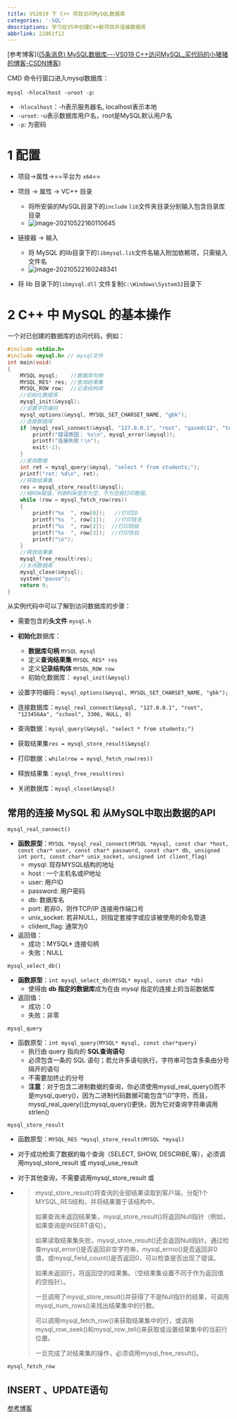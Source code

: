 ```yaml
---
title: VS2019 下 C++ 项目访问MySQL数据库
categories: '-SQL'
descriptions: 学习在VS中创建C++新项目并连接数据库
abbrlink: 22861f12
---
```


[参考博客]([(5条消息) MySQL数据库---VS019 C++访问MySQL_买代码的小猪猪的博客-CSDN博客](https://blog.csdn.net/weixin_49324123/article/details/116493884))

CMD 命令行窗口进入mysql数据库：

`mysql -hlocalhost -uroot -p`:

* `-hlocalhost`：-h表示服务器名, localhost表示本地
* `-uroot`: -u表示数据库用户名，root是MySQL默认用户名
* `-p`: 为密码

# 1 配置

* 项目->属性->==平台为 `x64`==

* 项目 -> 属性 -> VC++ 目录
  * 将所安装的MySQL目录下的`include` `lib`文件夹目录分别输入包含目录库目录
  * ![image-20210522160110645](E:\Hexo\Blog\source\_posts\VS2019-C++-MySQL.assets\image-20210522160110645.png)
* 链接器 -> 输入
  * 将 MySQL 的lib目录下的`libmysql.lib`文件名输入附加依赖项，只需输入文件名
  * ![image-20210522160248341](E:\Hexo\Blog\source\_posts\VS2019-C++-MySQL.assets\image-20210522160248341.png)

* 将 lib 目录下的`libmysql.dll` 文件复制`C:\Windows\System32`目录下



# 2 C++ 中 MySQL 的基本操作

一个对已创建的数据库的访问代码，例如：

```c++
#include <stdio.h>
#include <mysql.h> // mysql文件
int main(void)
{
	MYSQL mysql;    //数据库句柄
	MYSQL_RES* res; //查询结果集
	MYSQL_ROW row;  //记录结构体
	//初始化数据库
	mysql_init(&mysql);
	//设置字符编码
	mysql_options(&mysql, MYSQL_SET_CHARSET_NAME, "gbk");
	//连接数据库
	if (mysql_real_connect(&mysql, "127.0.0.1", "root", "qazedc12", "test", 3306, NULL, 0) == NULL) {
		printf("错误原因： %s\n", mysql_error(&mysql));
		printf("连接失败！\n");
		exit(-1);
	}
	//查询数据
	int ret = mysql_query(&mysql, "select * from students;");
	printf("ret: %d\n", ret);
	//获取结果集
	res = mysql_store_result(&mysql);
	//给ROW赋值，判断ROW是否为空，不为空就打印数据。
	while (row = mysql_fetch_row(res))
	{
		printf("%s  ", row[0]);   //打印ID
		printf("%s  ", row[1]);   //打印姓名
		printf("%s  ", row[2]);  //打印班级
		printf("%s  ", row[3]);  //打印性别
		printf("\n");
	}
	//释放结果集
	mysql_free_result(res);
	//关闭数据库
	mysql_close(&mysql);
	system("pause");
	return 0;
}

```

从实例代码中可以了解到访问数据库的步骤：

* 需要包含的**头文件** `mysql.h`

* **初始化**数据库：
  * **数据库句柄** `MYSQL mysql`
  * 定义**查询结果集** `MYSQL_RES* res`
  * 定义**记录结构体** `MYSQL_ROW row`
  * 初始化数据库： `mysql_init(&mysql)`
* 设置字符编码：`mysql_options(&mysql, MYSQL_SET_CHARSET_NAME, "gbk");`

* 连接数据库：`mysql_real_connect(&mysql, "127.0.0.1", "root", "123456Aa", "school", 3306, NULL, 0)`
* 查询数据：`mysql_query(&mysql, "select * from students;")`
* 获取结果集`res = mysql_store_result(&mysql)`
* 打印数据：`while(row = mysql_fetch_row(res))`
* 释放结果集：`mysql_free_result(res)`
* 关闭数据库：`mysql_close(&mysql)`



## 常用的连接 MySQL 和 从MySQL中取出数据的API

`mysql_real_connect()`

* **函数原型**：`MYSQL *mysql_real_connect(MYSQL *mysql, const char *host, const char* user, const char* password, const char* db, unsigned int port, const char* unix_socket, unsigned int client_flag)`
  * mysql: 现存MYSQL结构的地址
  * host : 一个主机名或IP地址
  * user: 用户ID
  * password: 用户密码
  * db: 数据库名 
  * port: 若非0，则作TCP/IP 连接用作端口号
  * unix_socket: 若非NULL，则指定套接字或应该被使用的命名管道
  * clident_flag: 通常为0
* 返回值：
  * 成功：MYSQL* 连接句柄
  * 失败：NULL



`mysql_select_db()`

* **函数原型**：`int mysql_select_db(MYSQL* mysql, const char *db)`
  * 使得由 **db 指定的数据库**成为在由 mysql 指定的连接上的当前数据库
* 返回值：
  * 成功：0
  * 失败：非零



`mysql_query`

* 函数原型：`int mysql_query(MYSQL* mysql, const char*query)`
  * 执行由 query 指向的 **SQL查询语句**
  * 必须包含一条的 SQL 语句；若允许多语句执行，字符串可包含多条由分号隔开的语句
  * 不需要加终止的分号
  * **注意**：对于包含二进制数据的查询，你必须使用mysql_real_query()而不是mysql_query()，因为二进制代码数据可能包含“\0”字符，而且，mysql_real_query()比mysql_query()更快，因为它对查询字符串调用strlen()



`mysql_store_result`

* 函数原型：`MYSQL_RES *mysql_store_result(MYSQL *mysql)`

* 对于成功检索了数据的每个查询（SELECT, SHOW, DESCRIBE,等），必须调用mysql_store_result 或 mysql_use_result

* 对于其他查询，不需要调用mysql_store_result 或

* > mysql_store_result()将查询的全部结果读取到客户端，分配1个MYSQL_RES结构，并将结果置于该结构中。
  >
  > 如果查询未返回结果集，mysql_store_result()将返回Null指针（例如，如果查询是INSERT语句）。
  >
  > 如果读取结果集失败，mysql_store_result()还会返回Null指针。通过检查mysql_error()是否返回非空字符串，mysql_errno()是否返回非0值，或mysql_field_count()是否返回0，可以检查是否出现了错误。
  >
  > 如果未返回行，将返回空的结果集。（空结果集设置不同于作为返回值的空指针）。
  >
  > 一旦调用了mysql_store_result()并获得了不是Null指针的结果，可调用mysql_num_rows()来找出结果集中的行数。
  >
  > 可以调用mysql_fetch_row()来获取结果集中的行，或调用mysql_row_seek()和mysql_row_tell()来获取或设置结果集中的当前行位置。
  >
  > 一旦完成了对结果集的操作，必须调用mysql_free_result()。



`mysql_fetch_row`

## INSERT 、UPDATE语句

[参考博客](https://www.cnblogs.com/fnlingnzb-learner/p/5829556.htmls)